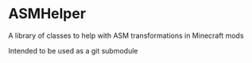 ASMHelper
=========

A library of classes to help with ASM transformations in Minecraft mods

Intended to be used as a git submodule